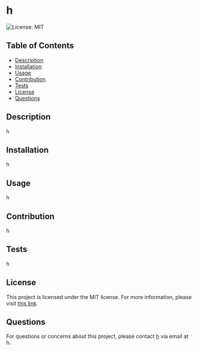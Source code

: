 # h

![License: MIT](https://img.shields.io/badge/License-MIT-yellow.svg)

## Table of Contents
- [Description](#description)
- [Installation](#installation)
- [Usage](#usage)
- [Contribution](#contribution)
- [Tests](#tests)
- [License](#license)
- [Questions](#questions)

## Description
h

## Installation
h

## Usage
h

## Contribution
h

## Tests
h

## License

This project is licensed under the MIT license. For more information, please visit [this link](https://opensource.org/licenses/MIT).



## Questions
For questions or concerns about this project, please contact [h](https://github.com/h) via email at h.
